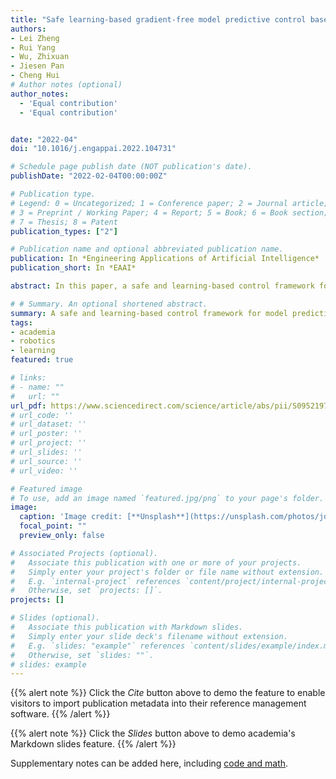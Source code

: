 ```yaml
---
title: "Safe learning-based gradient-free model predictive control based on cross-entropy method"
authors:
- Lei Zheng
- Rui Yang
- Wu, Zhixuan
- Jiesen Pan
- Cheng Hui
# Author notes (optional)
author_notes:
  - 'Equal contribution'
  - 'Equal contribution'


date: "2022-04"
doi: "10.1016/j.engappai.2022.104731"

# Schedule page publish date (NOT publication's date).
publishDate: "2022-02-04T00:00:00Z"

# Publication type.
# Legend: 0 = Uncategorized; 1 = Conference paper; 2 = Journal article;
# 3 = Preprint / Working Paper; 4 = Report; 5 = Book; 6 = Book section;
# 7 = Thesis; 8 = Patent
publication_types: ["2"]

# Publication name and optional abbreviated publication name.
publication: In *Engineering Applications of Artificial Intelligence*
publication_short: In *EAAI*

abstract: In this paper, a safe and learning-based control framework for model predictive control (MPC) is proposed to optimize nonlinear systems with a non-differentiable objective function under uncertain environmental disturbances. The control framework integrates a learning-based MPC with an auxiliary controller in a way of minimal intervention. The learning-based MPC augments the prior nominal model with incremental Gaussian Processes to learn the uncertain disturbances. The cross-entropy method (CEM) is utilized as the sampling-based optimizer for the MPC with a non-differentiable objective function. A minimal intervention controller is devised with a control Lyapunov function and a control barrier function to guide the sampling process and endow the system with high probabilistic safety. The proposed algorithm shows a safe and adaptive control performance on a simulated quadrotor in the tasks of trajectory tracking and obstacle avoidance under uncertain wind disturbances.

# # Summary. An optional shortened abstract.
summary: A safe and learning-based control framework for model predictive control is proposed to optimize nonlinear systems with a non-differentiable objective function under uncertain environmental disturbances. The control framework integrates a learning-based MPC with an auxiliary controller in a way of minimal intervention. The proposed approach provides a promising solution to the propagation of stochastic state distributions in MPC, allowing for improved task performance while ensuring high levels of safety.
tags:
- academia
- robotics
- learning
featured: true

# links:
# - name: ""
#   url: ""
url_pdf: https://www.sciencedirect.com/science/article/abs/pii/S0952197622000409?via%3Dihub
# url_code: ''
# url_dataset: ''
# url_poster: ''
# url_project: ''
# url_slides: ''
# url_source: ''
# url_video: ''

# Featured image
# To use, add an image named `featured.jpg/png` to your page's folder. 
image:
  caption: 'Image credit: [**Unsplash**](https://unsplash.com/photos/jdD8gXaTZsc)'
  focal_point: ""
  preview_only: false

# Associated Projects (optional).
#   Associate this publication with one or more of your projects.
#   Simply enter your project's folder or file name without extension.
#   E.g. `internal-project` references `content/project/internal-project/index.md`.
#   Otherwise, set `projects: []`.
projects: []

# Slides (optional).
#   Associate this publication with Markdown slides.
#   Simply enter your slide deck's filename without extension.
#   E.g. `slides: "example"` references `content/slides/example/index.md`.
#   Otherwise, set `slides: ""`.
# slides: example
---
```


{{% alert note %}}
Click the *Cite* button above to demo the feature to enable visitors to import publication metadata into their reference management software.
{{% /alert %}}

{{% alert note %}}
Click the *Slides* button above to demo academia's Markdown slides feature.
{{% /alert %}}

Supplementary notes can be added here, including [code and math](https://sourcethemes.com/academic/docs/writing-markdown-latex/).
